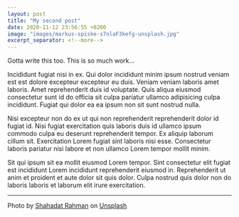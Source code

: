 ```yaml
---
layout: post
title: "My second post"
date: 2020-11-12 23:56:55 +0200
image: "images/markus-spiske-s7nlaF3kefg-unsplash.jpg"
excerpt_separator: <!--more-->
---
```


Gotta write this too. This is so much work...

Incididunt fugiat nisi in ex. Qui dolor incididunt minim ipsum nostrud veniam est est dolore excepteur excepteur eu duis. Veniam veniam laboris amet laboris. Amet reprehenderit duis id voluptate. Quis aliqua eiusmod consectetur sunt id do officia sit culpa pariatur ullamco adipisicing culpa incididunt. Fugiat qui dolor ea ea ipsum non sit sunt nostrud nulla.

Nisi excepteur non do ex ut qui non reprehenderit reprehenderit dolor id fugiat id. Nisi fugiat exercitation quis laboris duis id ullamco ipsum commodo culpa eu deserunt reprehenderit tempor. Ex aliquip laborum cillum sit. Exercitation Lorem fugiat sint laboris nisi esse. Consectetur laboris pariatur nisi labore et non ullamco Lorem tempor mollit minim.

Sit qui ipsum sit ea mollit eiusmod Lorem tempor. Sint consectetur elit fugiat est incididunt Lorem incididunt reprehenderit eiusmod in. Reprehenderit ut anim et proident et aute dolor sit quis dolor. Culpa nostrud quis dolor non do laboris laboris et laborum elit irure exercitation.

---

Photo by [Shahadat Rahman](https://unsplash.com/@hishahadat?utm_source=unsplash&utm_medium=referral&utm_content=creditCopyText) on [Unsplash](https://unsplash.com/s/photos/python?utm_source=unsplash&utm_medium=referral&utm_content=creditCopyText)
